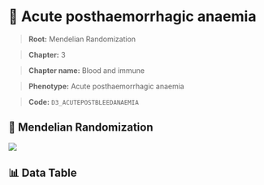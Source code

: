 # 🧪 Acute posthaemorrhagic anaemia

> **Root:** Mendelian Randomization

> **Chapter:** 3  

> **Chapter name:** Blood and immune

> **Phenotype:** Acute posthaemorrhagic anaemia  

> **Code:** `D3_ACUTEPOSTBLEEDANAEMIA`

## 🧬 Mendelian Randomization  

<img src="/MR/Figures/Forward/D3_ACUTEPOSTBLEEDANAEMIA.png"/>

## 📊 Data Table

<CsvTableMRF src="/MR/Data/Forward/D3_ACUTEPOSTBLEEDANAEMIA.csv"/>
